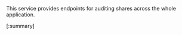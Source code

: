 






This service provides endpoints for auditing shares across the whole application.

[:summary]
